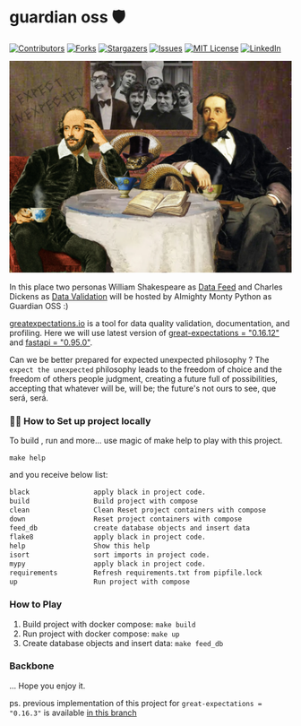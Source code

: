 # guardian oss :shield:
[![Contributors][contributors-shield]][contributors-url]
[![Forks][forks-shield]][forks-url]
[![Stargazers][stars-shield]][stars-url]
[![Issues][issues-shield]][issues-url]
[![MIT License][license-shield]][license-url]
[![LinkedIn][linkedin-shield]][linkedin-url]

![fastapi-greatexpectations](/static/wunsz.jpg)

In this place two personas William Shakespeare as [Data Feed](https://github.com/catherinedevlin/opensourceshakespeare)
and Charles Dickens as [Data Validation](https://greatexpectations.io/expectations/)
will be hosted by Almighty Monty Python as Guardian OSS :)

[greatexpectations.io](https://greatexpectations.io/expectations/) is a tool for data quality validation, documentation, and profiling.
Here we will use latest version of [great-expectations = "0.16.12"](https://pypi.org/project/great-expectations/) 
and [fastapi = "0.95.0"](https://pypi.org/project/fastapi/).

Can we be better prepared for expected unexpected philosophy ?
The `expect the unexpected` philosophy leads to the freedom of
choice and the freedom of others people judgment,
creating a future full of possibilities, accepting that whatever will be,
will be; the future's not ours to see, que será, será.

### :cook: How to Set up project locally

To build , run and more... use magic of make help to play with this project.

```shell
make help
```

and you receive below list:

```text
black                apply black in project code.
build                Build project with compose
clean                Clean Reset project containers with compose
down                 Reset project containers with compose
feed_db              create database objects and insert data
flake8               apply black in project code.
help                 Show this help
isort                sort imports in project code.
mypy                 apply black in project code.
requirements         Refresh requirements.txt from pipfile.lock
up                   Run project with compose
```

### How to Play

1. Build project with docker compose: `make build`
2. Run project with docker compose: `make up`
3. Create database objects and insert data: `make feed_db`

### Backbone

...
Hope you enjoy it.

ps. previous implementation of this project for `great-expectations = "0.16.3"` 
is available [in this branch](https://github.com/grillazz/fastapi-greatexpectations/tree/gx_0163)


<!-- MARKDOWN LINKS & IMAGES -->
<!-- https://www.markdownguide.org/basic-syntax/#reference-style-links -->
[contributors-shield]: https://img.shields.io/github/contributors/grillazz/fastapi-greatexpectations.svg?style=for-the-badge
[contributors-url]: https://github.com/grillazz/fastapi-greatexpectations/graphs/contributors
[forks-shield]: https://img.shields.io/github/forks/grillazz/fastapi-greatexpectations.svg?style=for-the-badge
[forks-url]: https://github.com/grillazz/fastapi-greatexpectations/network/members
[stars-shield]: https://img.shields.io/github/stars/grillazz/fastapi-greatexpectations.svg?style=for-the-badge
[stars-url]: https://github.com/grillazz/fastapi-greatexpectations/stargazers
[issues-shield]: https://img.shields.io/github/issues/grillazz/fastapi-greatexpectations.svg?style=for-the-badge
[issues-url]: https://github.com/grillazz/fastapi-greatexpectations/issues
[license-shield]: https://img.shields.io/github/license/grillazz/fastapi-greatexpectations.svg?style=for-the-badge
[license-url]: https://github.com/grillazz/fastapi-greatexpectations/blob/main/LICENSE
[linkedin-shield]: https://img.shields.io/badge/-LinkedIn-black.svg?style=for-the-badge&logo=linkedin&colorB=555
[linkedin-url]: https://www.linkedin.com/in/python-has-powers/